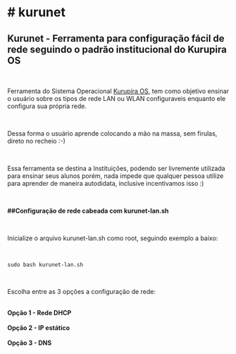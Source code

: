 <h1># kurunet</h1>
                             
<h2>Kurunet - Ferramenta para configuração fácil de rede seguindo o padrão institucional do Kurupira OS</h2>
<br/>
<p>
Ferramenta do Sistema Operacional <a href="https://github.com/unamecorporation/KurupiraOS">Kurupira OS</a>, tem como objetivo ensinar o usuário sobre os tipos de rede LAN ou WLAN configuraveis enquanto ele configura sua própria rede.</p>
<br/>
<p>Dessa forma o usuário aprende colocando a mão na massa, sem firulas, direto no recheio :-)</p>
<br/>
<p>Essa ferramenta se destina a Instituições, podendo ser livremente utilizada para ensinar seus alunos porém, nada impede que qualquer pessoa utilize para aprender de maneira autodidata, inclusive incentivamos isso :)</p>
<br/>
<strong><p>##Configuração de rede cabeada com kurunet-lan.sh</p></strong>
<br/>
<p>Inicialize o arquivo kurunet-lan.sh como root, seguindo exemplo a baixo:</p>
<br/>
<p><code>sudo bash kurunet-lan.sh</code></p>
<br/>
<p>Escolha entre as 3 opções a configuração de rede:</p>
<br/>
<strong>Opção 1 - Rede DHCP</strong>
<br/>
<br/>
<strong>Opção 2 - IP estático</strong>
<br/>
<br/>
<strong>Opção 3 - DNS</strong>
